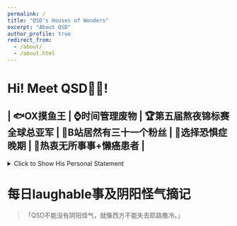 ```yaml
---
permalink: /
title: "QSD's Houses of Wonders"
excerpt: "About QSD"
author_profile: true
redirect_from: 
  - /about/
  - /about.html
---
```


Hi! Meet QSD😵‍💫!
=====
## | 🐟OX摸鱼王 | ⌚️时间管理废物 | 🏆第五届熬夜锦标赛全球总亚军 | 🍿B站居然有三十一个粉丝 | 🚦选择恐惧症晚期 | 🤤热衷无所事事+懒癌患者 |
<details>
  <summary>Click to Show His Personal Statement</summary>
  

  * 🤖Jiahe Qiu
  * 🤨AKA QSDQSB
  * 🔬24' Maths at Ox
  * 🦃From The Queen's College, whose logo consists of three turkeys
  * ☕️Americano addict
  * 📷Photography rookie
  * 🎸Amateur music composer
  * 🎹This guy really used to know piano, but not anymore
  * 🎻So-called 网易音乐人
  * 📱Wechat QSDQSB
  * 🎮Civilization VI! But suck at it :(
  * 🧱Lego [76042](https://www.lego.com/en-gb/product/the-shield-helicarrier-76042)+[71043](https://www.lego.com/en-gb/product/hogwarts-castle-71043)+[21327](https://www.lego.com/en-gb/product/typewriter-21327)
  * ⚠️The previous red brick has nothing to do with Keble College.
  * 🧙‍♂️Ravenclaw 🦅!
  * 🕶S.H.I.E.L.D. agent
  * 📺[Yes Prime Minister](https://www.imdb.com/title/tt0086831/)! [Silicon Valley](https://www.imdb.com/title/tt2575988/)! [R&M](https://www.imdb.com/title/tt2861424/)! [Better Call Saul](https://www.imdb.com/title/tt3032476/)!
  * 👾Emoji crusher(as you can see from this page)
  * 🐱**骨灰级猫猫粉**
  * 🤬Why our college is forbidden to have a cat
  * 🐭Still watches *Tom&Jerry*
  * 🐟enjoy 摸鱼 every day
  * 🏃[努力减肥中](https://www.qsdqsb.icu/about)
  * 🇨🇳Geographically Hangzhounese, spiritually Shanghainese
</details>

每日laughable事及阴阳怪气摘记
=====
> 「QSD不能没有阴阳怪气，就像西方不能失去耶路撒冷。」
